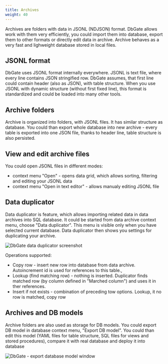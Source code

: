 ```yaml
---
title: Archives
weight: 40
---
```


Archives are folders with data in JSONL (NDJSON) format. DbGate allows work with them very efficiently, you could import them into database, export them to other formats or directly edit data in archive. Archive behaves as a very fast and lighweight database stored in local files.

## JSONL format
DbGate uses JSONL format internally everywhere. JSONL is text file, where every line contains JSON stringified row. DbGate assumes, that first line could contain header (also as JSON), with table structure. When you use JSONL with dynamic structure (without first fixed line), this format is standardized and could be loaded into many other tools. 

## Archive folders
Archive is organized into folders, with JSONL files. It has similar structure as database. You could than export whole database into new archive - every table is exported into one JSON file, thanks to header line, table structure is also persisted.

## View and edit archive files
You could open JSONL files in different modes:
- context menu "Open" - opens data grid, which allows sorting, filtering and editing your JSONL data
- context menu "Open in text editor" - allows manualy editing JSONL file

## Data duplicator
Data duplicator is feature, which allows importing related data in data archives into SQL database. It could be started from data archive context menu, choose "Data duplicator". This menu is visible only when you have selected current database. Data duplicator then shows you settings for duplicating your archive.

![DbGate data duplicator screenshot](https://media.dbgate.io/img/data-duplicator-light.png)

Operations supported:
- Copy row - insert new row into database from data archive. Autoincrement id is used for references to this table.,
- Lookup (find matching row) - nothing is inserted. Duplicator finds matched row (by column defined in "Marched column") and uses it in ther references.
- Insert if not exists - combination of preceding tow options. Lookup, it no row is matched, copy row

## Archives and DB models
Archive folders are also used as storage for DB models. You could export DB model in database context menu, "Export DB model". You could than edit this model (YAML files for table structure, SQL files for views and stored procedures), compare it with real database and deploy it into database

![DbGate - export database model window](https://media.dbgate.io/img/export-database-model-window.png)